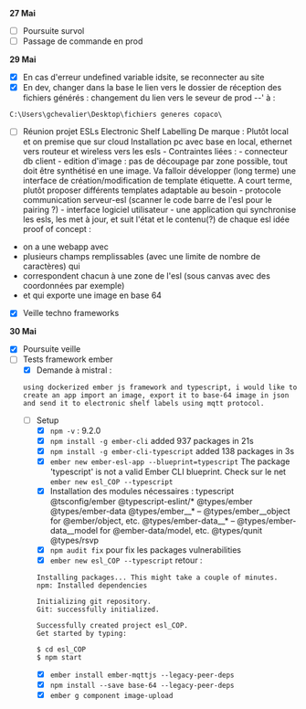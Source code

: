 **27 Mai**
- [ ] Poursuite survol
- [ ] Passage de commande en prod

**29 Mai**
- [x] En cas d'erreur undefined variable idsite, se reconnecter au site
- [x] En dev, changer dans la base le lien vers le dossier de réception des fichiers générés : changement du lien vers le seveur de prod --' à :
```
C:\Users\gchevalier\Desktop\fichiers generes copaco\
```
- [ ] Réunion projet ESLs
    Electronic Shelf Labelling
    De marque : 
    Plutôt local et on premise que sur cloud
    Installation pc avec base en local, ethernet vers routeur et wireless vers les esls
        - Contraintes liées :
            - connecteur db client
            - edition d'image : pas de découpage par zone possible, tout doit être synthétisé en une image. Va falloir développer (long terme) une interface de création/modification de template étiquette. A court terme, plutôt proposer différents templates adaptable au besoin
            - protocole communication serveur-esl (scanner le code barre de l'esl pour le pairing ?)
            - interface logiciel utilisateur
            - une application qui synchronise les esls, les met à jour, et suit l'état et le contenu(?) de chaque esl
idée proof of concept : 
- on a une webapp avec
- plusieurs champs remplissables (avec une limite de nombre de caractères) qui 
- correspondent chacun à une zone de l'esl (sous canvas avec des coordonnées par exemple)
- et qui exporte une image en base 64
- [x] Veille techno frameworks


**30 Mai**
- [x] Poursuite veille
- [ ] Tests framework ember
    - [x] Demande à mistral : 
    ```
    using dockerized ember js framework and typescript, i would like to create an app import an image, export it to base-64 image in json and send it to electronic shelf labels using mqtt protocol.
    ```
    - [ ] Setup
        - [x] ```npm -v``` : 9.2.0
        - [x] ```npm install -g ember-cli```
        added 937 packages in 21s
        - [x] ```npm install -g ember-cli-typescript```
        added 138 packages in 3s
        - [x] ```ember new ember-esl-app --blueprint=typescript```
        The package 'typescript' is not a valid Ember CLI blueprint.
        Check sur le net
        ```ember new esl_COP --typescript```
        - [x] Installation des modules nécessaires : 
        typescript
        @tsconfig/ember
        @typescript-eslint/*
        @types/ember
        @types/ember-data
        @types/ember__* – @types/ember__object for @ember/object, etc.
        @types/ember-data__* – @types/ember-data__model for @ember-data/model, etc.
        @types/qunit
        @types/rsvp
        - [x] ```npm audit fix``` pour fix les packages vulnerabilities
        - [x] ```ember new esl_COP --typescript```
        retour : 
        ```
        Installing packages... This might take a couple of minutes.
        npm: Installed dependencies

        Initializing git repository.
        Git: successfully initialized.

        Successfully created project esl_COP.
        Get started by typing:

        $ cd esl_COP
        $ npm start
        ```
        - [x] ```ember install ember-mqttjs --legacy-peer-deps```
        - [x] ```npm install --save base-64 --legacy-peer-deps```
        - [x] ```ember g component image-upload```